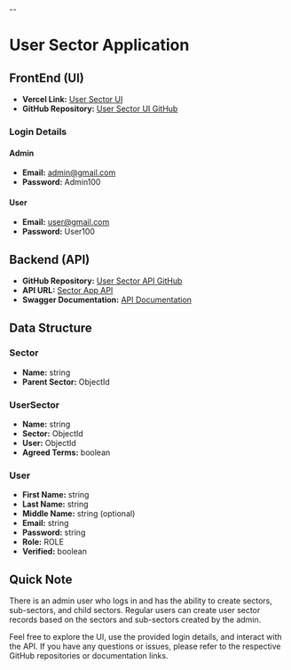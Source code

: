 --

# User Sector Application

## FrontEnd (UI)

- **Vercel Link:** [User Sector UI](https://user-sector-ui.vercel.app/)
- **GitHub Repository:** [User Sector UI GitHub](https://github.com/yoyoplenty/user-sector-ui)

### Login Details

#### Admin

- **Email:** admin@gmail.com
- **Password:** Admin100

#### User

- **Email:** user@gmail.com
- **Password:** User100

## Backend (API)

- **GitHub Repository:** [User Sector API GitHub](https://github.com/yoyoplenty/user-sector-api)
- **API URL:** [Sector App API](https://sector-app-api.onrender.com)
- **Swagger Documentation:** [API Documentation](https://sector-app-api.onrender.com/doc#/)

## Data Structure

### Sector

- **Name:** string
- **Parent Sector:** ObjectId

### UserSector

- **Name:** string
- **Sector:** ObjectId
- **User:** ObjectId
- **Agreed Terms:** boolean

### User

- **First Name:** string
- **Last Name:** string
- **Middle Name:** string (optional)
- **Email:** string
- **Password:** string
- **Role:** ROLE
- **Verified:** boolean

## Quick Note

There is an admin user who logs in and has the ability to create sectors, sub-sectors, and child sectors. Regular users can create user sector records based on the sectors and sub-sectors created by the admin.

Feel free to explore the UI, use the provided login details, and interact with the API. If you have any questions or issues, please refer to the respective GitHub repositories or documentation links.
